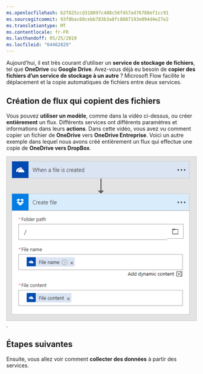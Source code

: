```yaml
---
ms.openlocfilehash: b2f825ccd318897c408c56f457ad76788ef1cc91
ms.sourcegitcommit: 93f8bac60cebb783b3a8fc8887193e094d4e27e2
ms.translationtype: MT
ms.contentlocale: fr-FR
ms.lasthandoff: 05/25/2019
ms.locfileid: "64462829"
---
```

Aujourd’hui, il est très courant d’utiliser un **service de stockage de fichiers**, tel que **OneDrive** ou **Google Drive**.  Avez-vous déjà eu besoin de **copier des fichiers d’un service de stockage à un autre** ?  Microsoft Flow facilite le déplacement et la copie automatiques de fichiers entre deux services.

## <a name="creating-flows-that-copy-files"></a>Création de flux qui copient des fichiers

Vous pouvez **utiliser un modèle**, comme dans la vidéo ci-dessus, ou créer **entièrement** un flux.  Différents services ont différents paramètres et informations dans leurs **actions**.  Dans cette vidéo, vous avez vu comment copier un fichier de **OneDrive** vers **OneDrive Entreprise**.  Voici un autre exemple dans lequel nous avons créé entièrement un flux qui effectue une copie de **OneDrive vers DropBox**.

![OneDrive vers DropBox](./media/learning-copy-files/onedrive-to-dropbox.png).

## <a name="next-steps"></a>Étapes suivantes

Ensuite, vous allez voir comment **collecter des données** à partir des services.

